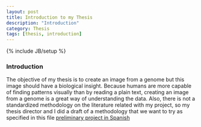 ```yaml
---
layout: post
title: Introduction to my Thesis
description: "Introduction"
category: Thesis
tags: [thesis, introduction]
---
```


{% include JB/setup %}

### Introduction

The objective of my thesis is to create an image from a genome but this image should have a biological insight. Because humans are more capable of finding patterns visually than by reading a plain text, creating an image from a genome is a great way of understanding the data. Also, there is not a standardized methodology on the literature related with my project, so my thesis director and I did a draft of a methodology that we want to try as specified in this file [preliminary project in Spanish](/Additional_material/Preliminary_project_Spanish.docx)

